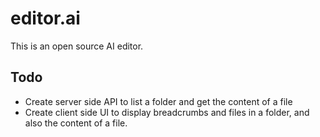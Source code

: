 # editor.ai

This is an open source AI editor.

## Todo

- Create server side API to list a folder and get the content of a file
- Create client side UI to display breadcrumbs and files in a folder, and also the content of a file.
